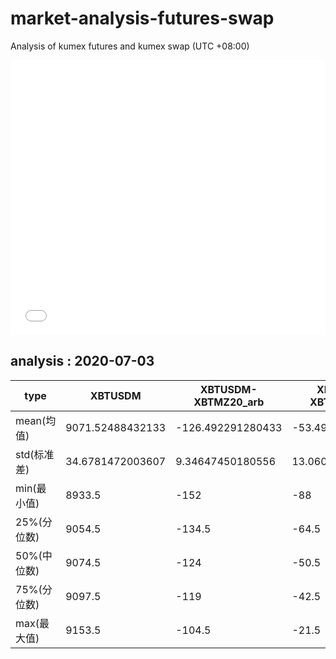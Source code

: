 # market-analysis-futures-swap
Analysis of kumex futures and kumex swap (UTC +08:00)

<iframe width="100%" height="440" src="./data.html" frameborder="no" border="0" scrolling="no"></iframe>

## analysis : 2020-07-03

type|XBTUSDM|XBTUSDM-XBTMZ20_arb|XBTUSDM-XBTMU20_arb|
---|---|---|---
mean(均值) | 9071.52488432133 | -126.492291280433 | -53.4982648198937
std(标准差) | 34.6781472003607 | 9.34647450180556 | 13.0604187238096
min(最小值) | 8933.5 | -152 | -88
25%(分位数) | 9054.5 | -134.5 | -64.5
50%(中位数) | 9074.5 | -124 | -50.5
75%(分位数) | 9097.5 | -119 | -42.5
max(最大值) | 9153.5 | -104.5 | -21.5
